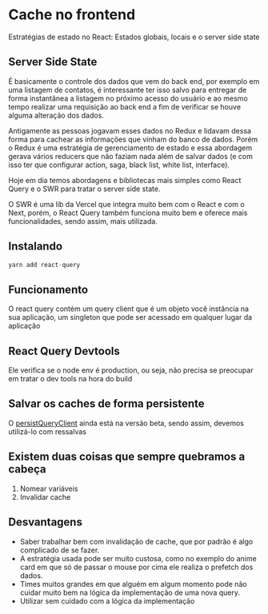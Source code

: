 # Cache no frontend

Estratégias de estado no React: Estados globais, locais e o server side state

## Server Side State

É basicamente o controle dos dados que vem do back end, por exemplo em uma listagem de contatos, é interessante ter isso salvo para entregar de forma instantânea a listagem no próximo acesso do usuário e ao mesmo tempo realizar uma requisição ao back end a fim de verificar se houve alguma alteração dos dados.

Antigamente as pessoas jogavam esses dados no Redux e lidavam dessa forma para cachear as informações que vinham do banco de dados. Porém o Redux é uma estratégia de gerenciamento de estado e essa abordagem gerava vários reducers que não faziam nada além de salvar dados (e com isso ter que configurar action, saga, black list, white list, interface).

Hoje em dia temos abordagens e bibliotecas mais simples como React Query e o SWR para tratar o server side state.

O SWR é uma lib da Vercel que integra muito bem com o React e com o Next, porém, o React Query também funciona muito bem e oferece mais funcionalidades, sendo assim, mais utilizada.

## Instalando

```ts
yarn add react-query
```

## Funcionamento

O react query contém um query client que é um objeto você instância na sua aplicação, um singleton que pode ser acessado em qualquer lugar da aplicação

## React Query Devtools

Ele verifica se o node env é production, ou seja, não precisa se preocupar em tratar o dev tools na hora do build

## Salvar os caches de forma persistente

O [persistQueryClient](https://react-query.tanstack.com/plugins/persistQueryClient) ainda está na versão beta, sendo assim, devemos utilizá-lo com ressalvas

## Existem duas coisas que sempre quebramos a cabeça

1. Nomear variáveis
2. Invalidar cache

## Desvantagens

- Saber trabalhar bem com invalidação de cache, que por padrão é algo complicado de se fazer.
- A estratégia usada pode ser muito custosa, como no exemplo do anime card em que só de passar o mouse por cima ele realiza o prefetch dos dados.
- Times muitos grandes em que alguém em algum momento pode não cuidar muito bem na lógica da implementação de uma nova query.
- Utilizar sem cuidado com a lógica da implementação

